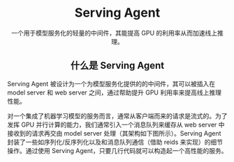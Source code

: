 <h1 align="center">Serving Agent</h1>

<p align="center">
一个用于模型服务化的轻量的中间件，其能提高 GPU 的利用率从而加速线上推理。
</p>

<h2 align="center">什么是 Serving Agent</h2>

Serving Agent 被设计为一个为模型服务化提供的的中间件，其可以被插入在 model server 和 web server 之间，通过帮助提升 GPU 利用率来提高线上推理性能。

对一个集成了机器学习模型的服务而言，通常从客户端而来的请求是流式的。为了发挥 GPU 并行计算的能力，我们通常引入一个消息队列来缓存从 web server 中接收到的请求再交由 model server 处理（其架构如下图所示）。Serving Agent 封装了一些如序列化/反序列化以及和消息队列通信（借助 reids 来实现）的细节操作。通过使用 Serving Agent，只要几行代码就可以构造起一个高性能的服务。
